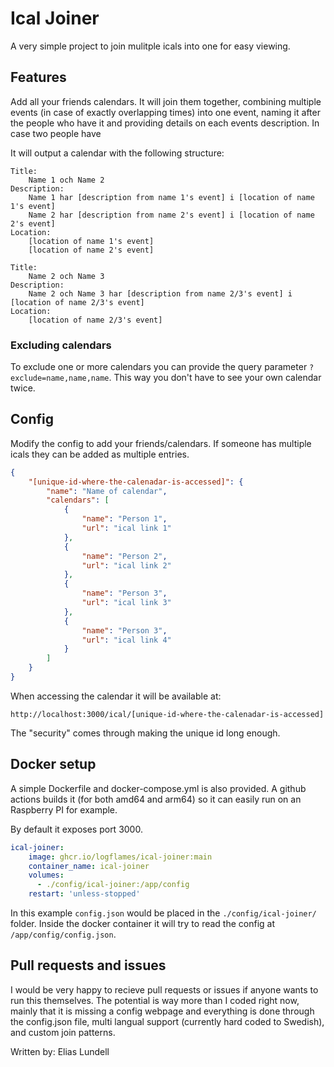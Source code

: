 # Ical Joiner

A very simple project to join mulitple icals into one for easy viewing.

## Features

Add all your friends calendars. It will join them together, combining multiple events (in case of exactly overlapping times) into one event, naming it after the people who have it and providing details on each events description. In case two people have 

It will output a calendar with the following structure:
```
Title: 
    Name 1 och Name 2
Description:
    Name 1 har [description from name 1's event] i [location of name 1's event]
    Name 2 har [description from name 2's event] i [location of name 2's event]
Location:
    [location of name 1's event]
    [location of name 2's event]

Title: 
    Name 2 och Name 3
Description:
    Name 2 och Name 3 har [description from name 2/3's event] i [location of name 2/3's event]
Location:
    [location of name 2/3's event]
```

### Excluding calendars

To exclude one or more calendars you can provide the query parameter `?exclude=name,name,name`. This way you don't have to see your own calendar twice.

## Config

Modify the config to add your friends/calendars. If someone has multiple icals they can be added as multiple entries. 

```json
{
    "[unique-id-where-the-calenadar-is-accessed]": {
        "name": "Name of calendar",
        "calendars": [
            {
                "name": "Person 1",
                "url": "ical link 1"
            },
            {
                "name": "Person 2",
                "url": "ical link 2"
            },
            {
                "name": "Person 3",
                "url": "ical link 3"
            },
            {
                "name": "Person 3",
                "url": "ical link 4"
            }
        ]
    }
}
```

When accessing the calendar it will be available at:
```
http://localhost:3000/ical/[unique-id-where-the-calenadar-is-accessed]
```

The "security" comes through making the unique id long enough.

## Docker setup

A simple Dockerfile and docker-compose.yml is also provided. A github actions builds it (for both amd64 and arm64) so it can easily run on an Raspberry PI for example.

By default it exposes port 3000.

```yml
ical-joiner:
    image: ghcr.io/logflames/ical-joiner:main
    container_name: ical-joiner
    volumes:
      - ./config/ical-joiner:/app/config
    restart: 'unless-stopped'
```

In this example `config.json` would be placed in the `./config/ical-joiner/` folder. Inside the docker container it will try to read the config at `/app/config/config.json`.

## Pull requests and issues

I would be very happy to recieve pull requests or issues if anyone wants to run this themselves. The potential is way more than I coded right now, mainly that it is missing a config webpage and everything is done through the config.json file, multi langual support (currently hard coded to Swedish), and custom join patterns.

Written by: Elias Lundell
